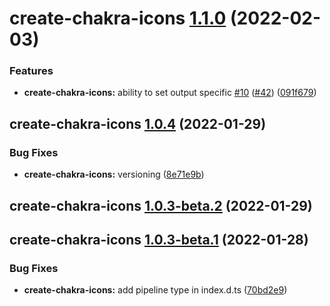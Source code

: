 # create-chakra-icons [1.1.0](https://github.com/kodingdotninja/chakra-icons/compare/create-chakra-icons@1.0.4...create-chakra-icons@1.1.0) (2022-02-03)

### Features

- **create-chakra-icons:** ability to set output specific [#10](https://github.com/kodingdotninja/chakra-icons/issues/10) ([#42](https://github.com/kodingdotninja/chakra-icons/issues/42)) ([091f679](https://github.com/kodingdotninja/chakra-icons/commit/091f6792f22bd9f081a80228d9a4e632a8a7ab2a))

## create-chakra-icons [1.0.4](https://github.com/kodingdotninja/chakra-icons/compare/create-chakra-icons@v1.0.3...create-chakra-icons@1.0.4) (2022-01-29)

### Bug Fixes

- **create-chakra-icons:** versioning ([8e71e9b](https://github.com/kodingdotninja/chakra-icons/commit/8e71e9bf81e886c231c5ec2df64f6021bf642393))

## create-chakra-icons [1.0.3-beta.2](https://github.com/kodingdotninja/chakra-icons/compare/create-chakra-icons@1.0.3-beta.1...create-chakra-icons@1.0.3-beta.2) (2022-01-29)

## create-chakra-icons [1.0.3-beta.1](https://github.com/kodingdotninja/chakra-icons/compare/create-chakra-icons@v1.0.2...create-chakra-icons@1.0.3-beta.1) (2022-01-28)

### Bug Fixes

- **create-chakra-icons:** add pipeline type in index.d.ts ([70bd2e9](https://github.com/kodingdotninja/chakra-icons/commit/70bd2e9107529e32f0d284637df7c4778f7fdbc3))

